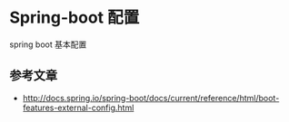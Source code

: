 # Spring-boot 配置

spring boot 基本配置 

## 参考文章
- http://docs.spring.io/spring-boot/docs/current/reference/html/boot-features-external-config.html